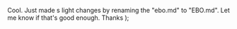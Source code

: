 Cool. Just made s light changes by renaming the "ebo.md" to "EBO.md". Let me know if that's good enough. 
Thanks );